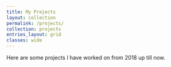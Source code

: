 ```yaml
---
title: My Projects
layout: collection
permalink: /projects/
collection: projects
entries_layout: grid
classes: wide
---
```

Here are some projects I have worked on from 2018 up till now.